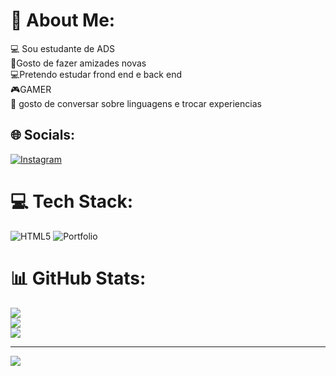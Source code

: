 # 💫 About Me:
💻 Sou estudante de ADS<br>🤝Gosto de fazer amizades novas<br>💻Pretendo estudar frond end e back end <br>🎮GAMER <br>💬 gosto de conversar sobre linguagens e trocar experiencias<br>


## 🌐 Socials:
[![Instagram](https://img.shields.io/badge/Instagram-%23E4405F.svg?logo=Instagram&logoColor=white)](https://instagram.com/ronevieiraa_) 

# 💻 Tech Stack:
![HTML5](https://img.shields.io/badge/html5-%23E34F26.svg?style=for-the-badge&logo=html5&logoColor=white) ![Portfolio](https://img.shields.io/badge/Portfolio-%23000000.svg?style=for-the-badge&logo=firefox&logoColor=#FF7139)
# 📊 GitHub Stats:
![](https://github-readme-stats.vercel.app/api?username=RoneVieiraDEV&theme=radical&hide_border=false&include_all_commits=false&count_private=false)<br/>
![](https://github-readme-streak-stats.herokuapp.com/?user=RoneVieiraDEV&theme=radical&hide_border=false)<br/>
![](https://github-readme-stats.vercel.app/api/top-langs/?username=RoneVieiraDEV&theme=radical&hide_border=false&include_all_commits=false&count_private=false&layout=compact)

---
[![](https://visitcount.itsvg.in/api?id=RoneVieiraDEV&icon=0&color=0)](https://visitcount.itsvg.in)

<!-- Proudly created with GPRM ( https://gprm.itsvg.in ) -->